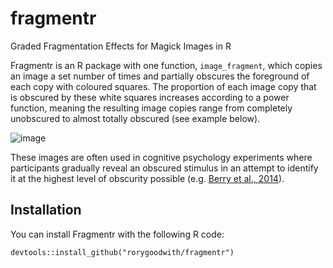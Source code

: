 # fragmentr
Graded Fragmentation Effects for Magick Images in R

Fragmentr is an R package with one function, `image_fragment`, which copies an image a set number of times and partially obscures the foreground of each copy with coloured squares. The proportion of each image copy that is obscured by these white squares increases according to a power function, meaning the resulting image copies range from completely unobscured to almost totally obscured (see example below).

![image](https://user-images.githubusercontent.com/51744937/170519468-75da8789-abde-4e75-8126-0a89ed6893fc.png)


These images are often used in cognitive psychology experiments where participants gradually reveal an obscured stimulus in an attempt to identify it at the highest level of obscurity possible (e.g. [Berry et al., 2014](https://www.jneurosci.org/content/jneuro/34/33/10963.full.pdf)).

## Installation
You can install Fragmentr with the following R code:

```devtools::install_github("rorygoodwith/fragmentr")```
